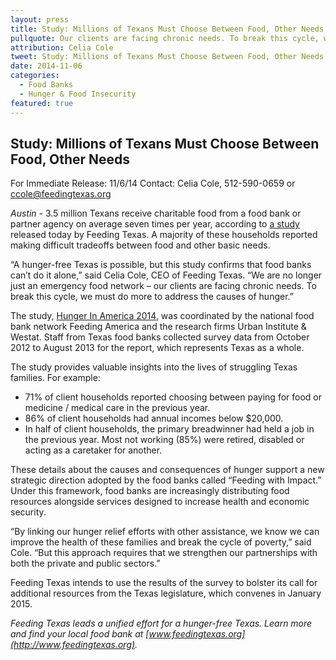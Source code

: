 ```yaml
---
layout: press
title: Study: Millions of Texans Must Choose Between Food, Other Needs
pullquote: Our clients are facing chronic needs. To break this cycle, we must do more to address the causes of hunger.
attribution: Celia Cole
tweet: Study: Millions of Texans Must Choose Between Food, Other Needs
date: 2014-11-06
categories:
  - Food Banks
  - Hunger & Food Insecurity
featured: true
---
```

## Study: Millions of Texans Must Choose Between Food, Other Needs

For Immediate Release: 11/6/14
Contact: Celia Cole, 512-590-0659 or ccole@feedingtexas.org
 
*Austin* - 3.5 million Texans receive charitable food from a food bank or partner agency on average seven times per year, according to [a study](https://s3-us-west-2.amazonaws.com/assets.feedingtexas.org/pdf/Hunger-In-America-2014-Texas-Report.pdf) released today by Feeding Texas. A majority of these households reported making difficult tradeoffs between food and other basic needs.

“A hunger-free Texas is possible, but this study confirms that food banks can’t do it alone,” said Celia Cole, CEO of Feeding Texas. “We are no longer just an emergency food network – our clients are facing chronic needs. To break this cycle, we must do more to address the causes of hunger.”

The study, [Hunger In America 2014](https://s3-us-west-2.amazonaws.com/assets.feedingtexas.org/pdf/Hunger-In-America-2014-Texas-Report.pdf), was coordinated by the national food bank network Feeding America and the research firms Urban Institute & Westat. Staff from Texas food banks collected survey data from October 2012 to August 2013 for the report, which represents Texas as a whole.

The study provides valuable insights into the lives of struggling Texas families. For example:

* 71% of client households reported choosing between paying for food or medicine / medical care in the previous year.
* 86% of client households had annual incomes below $20,000.
* In half of client households, the primary breadwinner had held a job in the previous year. Most not working (85%) were retired, disabled or acting as a caretaker for another.

These details about the causes and consequences of hunger support a new strategic direction adopted by the food banks called “Feeding with Impact.” Under this framework, food banks are increasingly distributing food resources alongside services designed to increase health and economic security. 

“By linking our hunger relief efforts with other assistance, we know we can improve the health of these families and break the cycle of poverty,” said Cole. “But this approach requires that we strengthen our partnerships with both the private and public sectors.”

Feeding Texas intends to use the results of the survey to bolster its call for additional resources from the Texas legislature, which convenes in January 2015. 

*Feeding Texas leads a unified effort for a hunger-free Texas. Learn more and find your local food bank at [www.feedingtexas.org](http://www.feedingtexas.org).*

##
